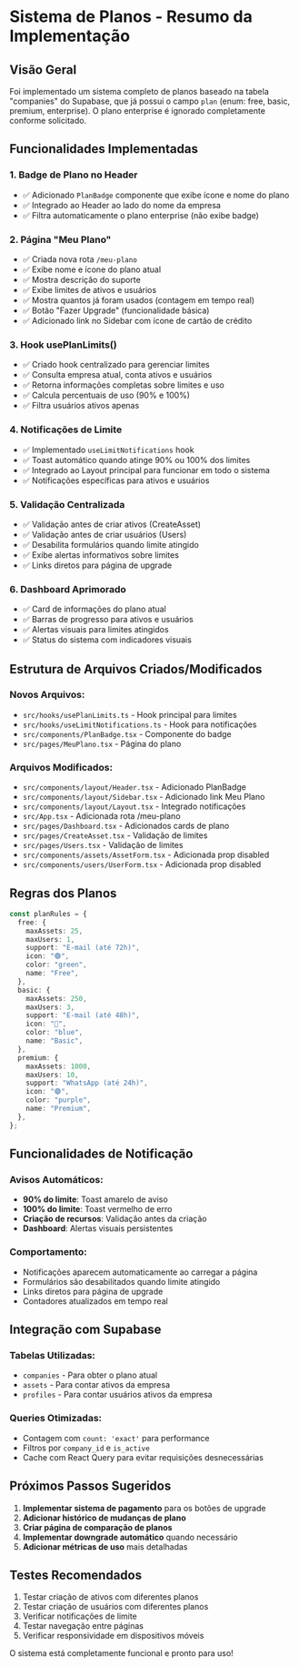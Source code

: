 # Sistema de Planos - Resumo da Implementação

## Visão Geral
Foi implementado um sistema completo de planos baseado na tabela "companies" do Supabase, que já possui o campo `plan` (enum: free, basic, premium, enterprise). O plano enterprise é ignorado completamente conforme solicitado.

## Funcionalidades Implementadas

### 1. Badge de Plano no Header
- ✅ Adicionado `PlanBadge` componente que exibe ícone e nome do plano
- ✅ Integrado ao Header ao lado do nome da empresa
- ✅ Filtra automaticamente o plano enterprise (não exibe badge)

### 2. Página "Meu Plano"
- ✅ Criada nova rota `/meu-plano`
- ✅ Exibe nome e ícone do plano atual
- ✅ Mostra descrição do suporte
- ✅ Exibe limites de ativos e usuários
- ✅ Mostra quantos já foram usados (contagem em tempo real)
- ✅ Botão "Fazer Upgrade" (funcionalidade básica)
- ✅ Adicionado link no Sidebar com ícone de cartão de crédito

### 3. Hook usePlanLimits()
- ✅ Criado hook centralizado para gerenciar limites
- ✅ Consulta empresa atual, conta ativos e usuários
- ✅ Retorna informações completas sobre limites e uso
- ✅ Calcula percentuais de uso (90% e 100%)
- ✅ Filtra usuários ativos apenas

### 4. Notificações de Limite
- ✅ Implementado `useLimitNotifications` hook
- ✅ Toast automático quando atinge 90% ou 100% dos limites
- ✅ Integrado ao Layout principal para funcionar em todo o sistema
- ✅ Notificações específicas para ativos e usuários

### 5. Validação Centralizada
- ✅ Validação antes de criar ativos (CreateAsset)
- ✅ Validação antes de criar usuários (Users)
- ✅ Desabilita formulários quando limite atingido
- ✅ Exibe alertas informativos sobre limites
- ✅ Links diretos para página de upgrade

### 6. Dashboard Aprimorado
- ✅ Card de informações do plano atual
- ✅ Barras de progresso para ativos e usuários
- ✅ Alertas visuais para limites atingidos
- ✅ Status do sistema com indicadores visuais

## Estrutura de Arquivos Criados/Modificados

### Novos Arquivos:
- `src/hooks/usePlanLimits.ts` - Hook principal para limites
- `src/hooks/useLimitNotifications.ts` - Hook para notificações
- `src/components/PlanBadge.tsx` - Componente do badge
- `src/pages/MeuPlano.tsx` - Página do plano

### Arquivos Modificados:
- `src/components/layout/Header.tsx` - Adicionado PlanBadge
- `src/components/layout/Sidebar.tsx` - Adicionado link Meu Plano
- `src/components/layout/Layout.tsx` - Integrado notificações
- `src/App.tsx` - Adicionada rota /meu-plano
- `src/pages/Dashboard.tsx` - Adicionados cards de plano
- `src/pages/CreateAsset.tsx` - Validação de limites
- `src/pages/Users.tsx` - Validação de limites
- `src/components/assets/AssetForm.tsx` - Adicionada prop disabled
- `src/components/users/UserForm.tsx` - Adicionada prop disabled

## Regras dos Planos

```typescript
const planRules = {
  free: {
    maxAssets: 25,
    maxUsers: 1,
    support: "E-mail (até 72h)",
    icon: "🟢",
    color: "green",
    name: "Free",
  },
  basic: {
    maxAssets: 250,
    maxUsers: 3,
    support: "E-mail (até 48h)",
    icon: "🔵",
    color: "blue",
    name: "Basic",
  },
  premium: {
    maxAssets: 1000,
    maxUsers: 10,
    support: "WhatsApp (até 24h)",
    icon: "🟣",
    color: "purple",
    name: "Premium",
  },
};
```

## Funcionalidades de Notificação

### Avisos Automáticos:
- **90% do limite**: Toast amarelo de aviso
- **100% do limite**: Toast vermelho de erro
- **Criação de recursos**: Validação antes da criação
- **Dashboard**: Alertas visuais persistentes

### Comportamento:
- Notificações aparecem automaticamente ao carregar a página
- Formulários são desabilitados quando limite atingido
- Links diretos para página de upgrade
- Contadores atualizados em tempo real

## Integração com Supabase

### Tabelas Utilizadas:
- `companies` - Para obter o plano atual
- `assets` - Para contar ativos da empresa
- `profiles` - Para contar usuários ativos da empresa

### Queries Otimizadas:
- Contagem com `count: 'exact'` para performance
- Filtros por `company_id` e `is_active`
- Cache com React Query para evitar requisições desnecessárias

## Próximos Passos Sugeridos

1. **Implementar sistema de pagamento** para os botões de upgrade
2. **Adicionar histórico de mudanças de plano**
3. **Criar página de comparação de planos**
4. **Implementar downgrade automático** quando necessário
5. **Adicionar métricas de uso** mais detalhadas

## Testes Recomendados

1. Testar criação de ativos com diferentes planos
2. Testar criação de usuários com diferentes planos
3. Verificar notificações de limite
4. Testar navegação entre páginas
5. Verificar responsividade em dispositivos móveis

O sistema está completamente funcional e pronto para uso! 